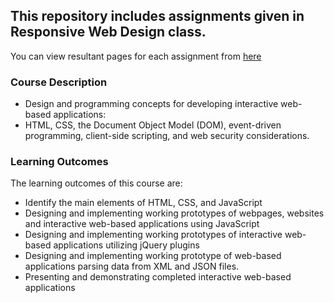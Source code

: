 ## This repository includes assignments given in Responsive Web Design class.  

You can view resultant pages for each assignment from [here](https://snnehir.github.io/Web-Design-Homeworks/)

### Course Description
* Design and programming concepts for developing interactive web-based applications: 
* HTML, CSS, the Document Object Model (DOM), event-driven programming, client-side scripting, and web security considerations.

### Learning Outcomes
The learning outcomes of this course are:
* Identify the main elements of HTML, CSS, and JavaScript
* Designing and implementing working prototypes of webpages, websites and interactive web-based applications using JavaScript
* Designing and implementing working prototypes of interactive web-based applications utilizing jQuery plugins
* Designing and implementing working prototype of web-based applications parsing data from XML and JSON files. 
* Presenting and demonstrating completed interactive web-based applications

